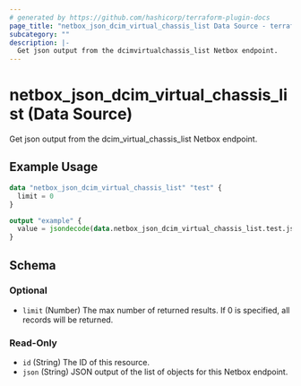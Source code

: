 ```yaml
---
# generated by https://github.com/hashicorp/terraform-plugin-docs
page_title: "netbox_json_dcim_virtual_chassis_list Data Source - terraform-provider-netbox"
subcategory: ""
description: |-
  Get json output from the dcimvirtualchassis_list Netbox endpoint.
---
```


# netbox_json_dcim_virtual_chassis_list (Data Source)

Get json output from the dcim_virtual_chassis_list Netbox endpoint.

## Example Usage

```terraform
data "netbox_json_dcim_virtual_chassis_list" "test" {
  limit = 0
}

output "example" {
  value = jsondecode(data.netbox_json_dcim_virtual_chassis_list.test.json)
}
```

<!-- schema generated by tfplugindocs -->
## Schema

### Optional

- `limit` (Number) The max number of returned results. If 0 is specified, all records will be returned.

### Read-Only

- `id` (String) The ID of this resource.
- `json` (String) JSON output of the list of objects for this Netbox endpoint.


